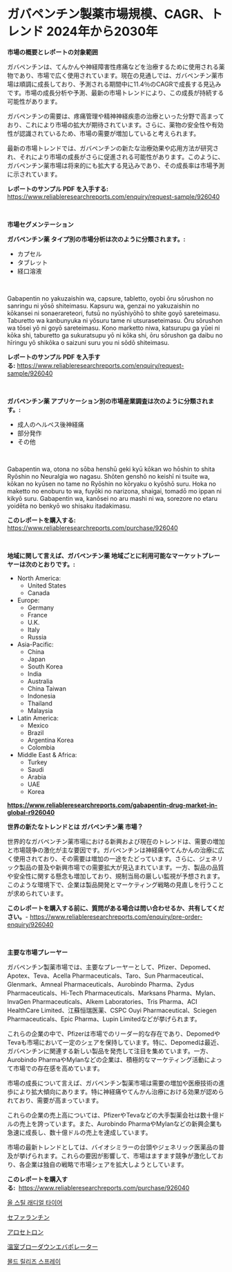 <p><h1>ガバペンチン製薬市場規模、CAGR、トレンド 2024年から2030年</h1></p><p><strong>市場の概要とレポートの対象範囲</strong></p>
<p><p>ガバペンチンは、てんかんや神経障害性疼痛などを治療するために使用される薬物であり、市場で広く使用されています。現在の見通しでは、ガバペンチン薬市場は順調に成長しており、予測される期間中に11.4％のCAGRで成長する見込みです。市場の成長分析や予測、最新の市場トレンドにより、この成長が持続する可能性があります。</p><p>ガバペンチンの需要は、疼痛管理や精神神経疾患の治療といった分野で高まっており、これにより市場の拡大が期待されています。さらに、薬物の安全性や有効性が認識されているため、市場の需要が増加していると考えられます。</p><p>最新の市場トレンドでは、ガバペンチンの新たな治療効果や応用方法が研究され、それにより市場の成長がさらに促進される可能性があります。このように、ガバペンチン薬市場は将来的にも拡大する見込みであり、その成長率は市場予測に示されています。</p></p>
<p><strong>レポートのサンプル PDF を入手する:</strong> <a href="https://www.reliableresearchreports.com/enquiry/request-sample/926040">https://www.reliableresearchreports.com/enquiry/request-sample/926040</a></p>
<p>&nbsp;</p>
<p><strong>市場セグメンテーション</strong></p>
<p><strong>ガバペンチン薬 タイプ別の市場分析は次のように分類されます。:</strong></p>
<p><ul><li>カプセル</li><li>タブレット</li><li>経口溶液</li></ul></p>
<p>&nbsp;</p>
<p><p>Gabapentin no yakuzaishin wa, capsure, tabletto, oyobi ōru sōrushon no sanringu ni yōsō shiteimasu. Kapsuru wa, genzai no yakuzaishin no kōkansei ni sonaerareteori, futsū no nyūshiyōhō to shite goyō sareteimasu. Taburetto wa kanbunyuka ni yōsuru tame ni utsuraseteimasu. Ōru sōrushon wa tōsei yō ni goyō sareteimasu. Kono marketto niwa, katsurupu ga yūei ni kōka shi, taburetto ga sukuratsupu yō ni kōka shi, ōru sōrushon ga daibu no hīringu yō shikōka o saizuni suru you ni sōdō shiteimasu.</p></p>
<p><strong>レポートのサンプル PDF を入手する:</strong>&nbsp;<a href="https://www.reliableresearchreports.com/enquiry/request-sample/926040">https://www.reliableresearchreports.com/enquiry/request-sample/926040</a></p>
<p>&nbsp;</p>
<p><strong> ガバペンチン薬 アプリケーション別の市場産業調査は次のように分類されます。:</strong></p>
<p><ul><li>成人のヘルペス後神経痛</li><li>部分発作</li><li>その他</li></ul></p>
<p>&nbsp;</p>
<p><p>Gabapentin wa, otona no sōba henshū geki kyū kōkan wo hōshin to shita Ryōshin no Neuralgia wo nagasu. Shōten genshō no keishī ni tsuite wa, kōkan no kyūsen no tame no Ryōshin no kōryaku o kyōshō suru. Hoka no maketto no enoburu to wa, fuyōki no narizona, shaigai, tomadō mo ippan ni kikyō suru. Gabapentin wa, kanōsei no aru mashi ni wa, sorezore no etaru yoidēta no benkyō wo shisaku itadakimasu.</p></p>
<p><strong>このレポートを購入する:</strong>&nbsp; <a href="https://www.reliableresearchreports.com/purchase/926040">https://www.reliableresearchreports.com/purchase/926040</a></p>
<p>&nbsp;</p>
<p><strong>地域に関して言えば、ガバペンチン薬 地域ごとに利用可能なマーケットプレーヤーは次のとおりです。:</strong></p>
<p><ul>
    <li>
        North America:
        <ul>
            <li>United States</li>
            <li>Canada</li>
        </ul>
    </li>
    <li>
        Europe:
        <ul>
            <li>Germany</li>
            <li>France</li>
            <li>U.K.</li>
            <li>Italy</li>
            <li>Russia</li>
        </ul>
    </li>
    <li>
        Asia-Pacific:
        <ul>
            <li>China</li>
            <li>Japan</li>
            <li>South Korea</li>
            <li>India</li>
            <li>Australia</li>
            <li>China Taiwan</li>
            <li>Indonesia</li>
            <li>Thailand</li>
            <li>Malaysia</li>
        </ul>
    </li>
    <li>
        Latin America:
        <ul>
            <li>Mexico</li>
            <li>Brazil</li>
            <li>Argentina Korea</li>
            <li>Colombia</li>
        </ul>
    </li>
    <li>
        Middle East & Africa:
        <ul>
            <li>Turkey</li>
            <li>Saudi</li>
            <li>Arabia</li>
            <li>UAE</li>
            <li>Korea</li>
        </ul>
    </li>
    </ul></p>
<p><strong><a href="https://www.reliableresearchreports.com/gabapentin-drug-market-in-global-r926040">https://www.reliableresearchreports.com/gabapentin-drug-market-in-global-r926040</a></strong>&nbsp;</p>
<p><strong>世界の新たなトレンドとは ガバペンチン薬 市場？</strong></p>
<p><p>世界的なガバペンチン薬市場における新興および現在のトレンドは、需要の増加と市場競争の激化が主な要因です。ガバペンチンは神経痛やてんかんの治療に広く使用されており、その需要は増加の一途をたどっています。さらに、ジェネリック製品の普及や新興市場での需要拡大が見込まれています。一方、製品の品質や安全性に関する懸念も増加しており、規制当局の厳しい監視が予想されます。このような環境下で、企業は製品開発とマーケティング戦略の見直しを行うことが求められています。</p></p>
<p><strong>このレポートを購入する前に、質問がある場合は問い合わせるか、共有してください。</strong>- <a href="https://www.reliableresearchreports.com/enquiry/pre-order-enquiry/926040">https://www.reliableresearchreports.com/enquiry/pre-order-enquiry/926040</a></p>
<p>&nbsp;</p>
<p><strong>主要な市場プレーヤー</strong></p>
<p><p>ガバペンチン製薬市場では、主要なプレーヤーとして、Pfizer、Depomed、Apotex、Teva、Acella Pharmaceuticals、Taro、Sun Pharmaceutical、Glenmark、Amneal Pharmaceuticals、Aurobindo Pharma、Zydus Pharmaceuticals、Hi-Tech Pharmaceuticals、Marksans Pharma、Mylan、InvaGen Pharmaceuticals、Alkem Laboratories、Tris Pharma、ACI HealthCare Limited、江蘇恒瑞医薬、CSPC Ouyi Pharmaceutical、Sciegen Pharmaceuticals、Epic Pharma、Lupin Limitedなどが挙げられます。</p><p>これらの企業の中で、Pfizerは市場でのリーダー的な存在であり、DepomedやTevaも市場において一定のシェアを保持しています。特に、Depomedは最近、ガバペンチンに関連する新しい製品を発売して注目を集めています。一方、Aurobindo PharmaやMylanなどの企業は、積極的なマーケティング活動によって市場での存在感を高めています。</p><p>市場の成長について言えば、ガバペンチン製薬市場は需要の増加や医療技術の進歩により拡大傾向にあります。特に神経痛やてんかん治療における効果が認められており、需要が高まっています。</p><p>これらの企業の売上高については、PfizerやTevaなどの大手製薬会社は数十億ドルの売上を誇っています。また、Aurobindo PharmaやMylanなどの新興企業も急速に成長し、数十億ドルの売上を達成しています。</p><p>市場の最新トレンドとしては、バイオシミラーの台頭やジェネリック医薬品の普及が挙げられます。これらの要因が影響して、市場はますます競争が激化しており、各企業は独自の戦略で市場シェアを拡大しようとしています。</p></p>
<p><strong>このレポートを購入する:</strong>&nbsp;&nbsp;<a href="https://www.reliableresearchreports.com/purchase/926040">https://www.reliableresearchreports.com/purchase/926040</a></p>
<p><p><a href="https://medium.com/@hulk678678/%EB%AA%A8%EB%93%A0-%EC%8A%A4%ED%8B%B8-%EB%9D%BC%EB%94%94%EC%96%BC-%ED%83%80%EC%9D%B4%EC%96%B4-%EC%8B%9C%EC%9E%A5-2031%EB%85%84%EA%B9%8C%EC%A7%80%EC%9D%98-%ED%8A%B8%EB%A0%8C%EB%93%9C-%EC%98%88%EC%B8%A1-%EB%B0%8F-%EA%B2%BD%EC%9F%81-%EB%B6%84%EC%84%9D-a651dd18236c">올 스틸 래디얼 타이어</a></p><p><a href="https://medium.com/@horaceogisich78/%E3%82%BB%E3%83%95%E3%82%A1%E3%83%A9%E3%83%B3%E3%83%81%E3%83%B3%E5%B8%82%E5%A0%B4%E3%81%AE%E3%83%88%E3%83%AC%E3%83%B3%E3%83%89%E3%81%A8%E5%B8%82%E5%A0%B4%E5%88%86%E6%9E%90%E3%81%AF-2024%E5%B9%B4%E3%81%8B%E3%82%892031%E5%B9%B4%E3%81%BE%E3%81%A7%E3%81%AE%E4%BA%88%E6%B8%AC%E3%81%95%E3%82%8C%E3%81%A6%E3%81%84%E3%81%BE%E3%81%99-68dcd9117549">セファランチン</a></p><p><a href="https://github.com/SantosDicki04/Market-Research-Report-List-1/blob/main/102444523084.md">アロセトロン</a></p><p><a href="https://medium.com/@roberts65david/%E3%82%B0%E3%83%AA%E3%83%BC%E3%83%B3%E3%83%8F%E3%82%A6%E3%82%B9%E3%83%96%E3%83%AD%E3%83%BC%E3%83%80%E3%82%A6%E3%83%B3%E8%92%B8%E7%99%BA%E5%99%A8%E5%B8%82%E5%A0%B4%E3%81%AE%E6%B4%9E%E5%AF%9F-%E5%B8%82%E5%A0%B4%E3%81%AE%E5%8B%95%E5%90%91-%E6%88%90%E9%95%B7-2024%E5%B9%B4%E3%81%8B%E3%82%892031%E5%B9%B4%E3%81%BE%E3%81%A7%E3%81%AE%E4%BA%88%E6%B8%AC-c95fdddcdf7d">温室ブローダウンエバポレーター</a></p><p><a href="https://medium.com/@ralphyjames/%EA%B8%88%ED%98%95-%EB%B0%A9%EC%B6%9C-%EC%8A%A4%ED%94%84%EB%A0%88%EC%9D%B4-%EC%8B%9C%EC%9E%A5-%EC%8B%9C%EC%9E%A5-cagr-%EC%8B%9C%EC%9E%A5-%EB%8F%99%ED%96%A5-%EB%B0%8F-%EC%84%B1%EC%9E%A5-%EC%A0%84%EB%9E%B5%EC%97%90-%EB%8C%80%ED%95%9C-%ED%86%B5%EC%B0%B0%EB%A0%A5-e908420ca041">몰드 릴리즈 스프레이</a></p></p>